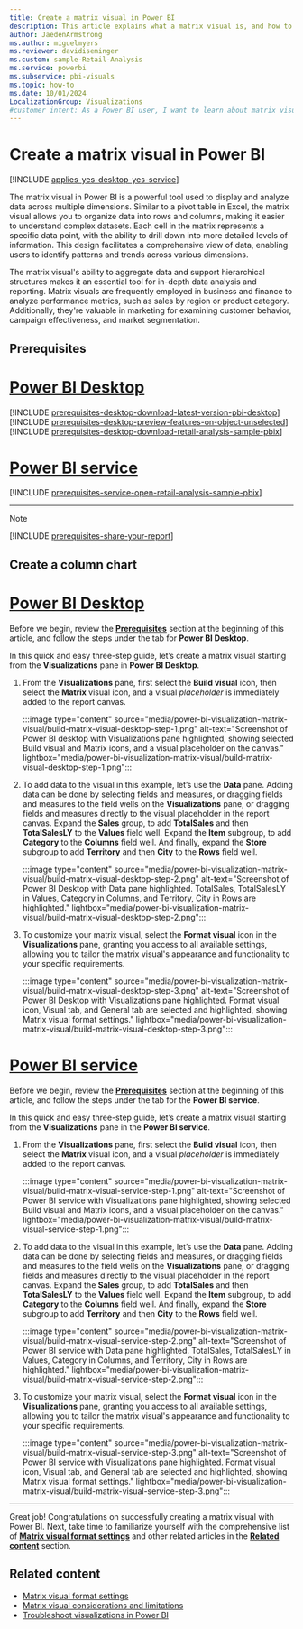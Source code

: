 ```yaml
---
title: Create a matrix visual in Power BI
description: This article explains what a matrix visual is, and how to create a matrix visual in Power BI Desktop and Power BI Service.
author: JaedenArmstrong
ms.author: miguelmyers
ms.reviewer: davidiseminger
ms.custom: sample-Retail-Analysis
ms.service: powerbi
ms.subservice: pbi-visuals
ms.topic: how-to
ms.date: 10/01/2024
LocalizationGroup: Visualizations
#customer intent: As a Power BI user, I want to learn about matrix visuals so that I can effectively and more easily build column chart visuals in Power BI Desktop and Power BI Service.
---
```

# Create a matrix visual in Power BI

[!INCLUDE [applies-yes-desktop-yes-service](../includes/applies-yes-desktop-yes-service.md)]

The matrix visual in Power BI is a powerful tool used to display and analyze data across multiple dimensions. Similar to a pivot table in Excel, the matrix visual allows you to organize data into rows and columns, making it easier to understand complex datasets. Each cell in the matrix represents a specific data point, with the ability to drill down into more detailed levels of information. This design facilitates a comprehensive view of data, enabling users to identify patterns and trends across various dimensions.

The matrix visual's ability to aggregate data and support hierarchical structures makes it an essential tool for in-depth data analysis and reporting. Matrix visuals are frequently employed in business and finance to analyze performance metrics, such as sales by region or product category. Additionally, they're valuable in marketing for examining customer behavior, campaign effectiveness, and market segmentation.

## Prerequisites

# [Power BI Desktop](#tab/powerbi-desktop)

[!INCLUDE [prerequisites-desktop-download-latest-version-pbi-desktop](../includes/core-visuals/prerequisites-desktop-download-latest-version-pbi.md)]
[!INCLUDE [prerequisites-desktop-preview-features-on-object-unselected](../includes/core-visuals/prerequisites-desktop-preview-features-on-object-unselected.md)]
[!INCLUDE [prerequisites-desktop-download-retail-analysis-sample-pbix](../includes/core-visuals/prerequisites-desktop-download-retail-analysis-sample-pbix.md)]

# [Power BI service](#tab/powerbi-service)

[!INCLUDE [prerequisites-service-open-retail-analysis-sample-pbix](../includes/core-visuals/prerequisites-service-open-retail-analysis-sample-pbix.md)]

---
> [!NOTE]
> [!INCLUDE [prerequisites-share-your-report](../includes/core-visuals/prerequisites-share-your-report.md)]

## Create a column chart

# [Power BI Desktop](#tab/powerbi-desktop)

Before we begin, review the **[Prerequisites](#prerequisites)** section at the beginning of this article, and follow the steps under the tab for **Power BI Desktop**.

In this quick and easy three-step guide, let’s create a matrix visual starting from the **Visualizations** pane in **Power BI Desktop**.

1. From the **Visualizations** pane, first select the **Build visual** icon, then select the **Matrix** visual icon, and a visual *placeholder* is immediately added to the report canvas.

    :::image type="content" source="media/power-bi-visualization-matrix-visual/build-matrix-visual-desktop-step-1.png" alt-text="Screenshot of Power BI desktop with Visualizations pane highlighted, showing selected Build visual and Matrix icons, and a visual placeholder on the canvas." lightbox="media/power-bi-visualization-matrix-visual/build-matrix-visual-desktop-step-1.png":::

2. To add data to the visual in this example, let’s use the **Data** pane. Adding data can be done by selecting fields and measures, or dragging fields and measures to the field wells on the **Visualizations** pane, or dragging fields and measures directly to the visual placeholder in the report canvas. Expand the **Sales** group, to add **TotalSales** and then **TotalSalesLY** to the **Values** field well. Expand the **Item** subgroup, to add **Category** to the **Columns** field well. And finally, expand the **Store** subgroup to add **Territory** and then **City** to the **Rows** field well.

    :::image type="content" source="media/power-bi-visualization-matrix-visual/build-matrix-visual-desktop-step-2.png" alt-text="Screenshot of Power BI Desktop with Data pane highlighted. TotalSales, TotalSalesLY in Values, Category in Columns, and Territory, City in Rows are highlighted." lightbox="media/power-bi-visualization-matrix-visual/build-matrix-visual-desktop-step-2.png":::

3. To customize your matrix visual, select the **Format visual** icon in the **Visualizations** pane, granting you access to all available settings, allowing you to tailor the matrix visual's appearance and functionality to your specific requirements.

    :::image type="content" source="media/power-bi-visualization-matrix-visual/build-matrix-visual-desktop-step-3.png" alt-text="Screenshot of Power BI Desktop with Visualizations pane highlighted. Format visual icon, Visual tab, and General tab are selected and highlighted, showing Matrix visual format settings." lightbox="media/power-bi-visualization-matrix-visual/build-matrix-visual-desktop-step-3.png":::

# [Power BI service](#tab/powerbi-service)

Before we begin, review the **[Prerequisites](#prerequisites)** section at the beginning of this article, and follow the steps under the tab for the **Power BI service**.

In this quick and easy three-step guide, let’s create a matrix visual starting from the **Visualizations** pane in the **Power BI service**.

1. From the **Visualizations** pane, first select the **Build visual** icon, then select the **Matrix** visual icon, and a visual *placeholder* is immediately added to the report canvas.

    :::image type="content" source="media/power-bi-visualization-matrix-visual/build-matrix-visual-service-step-1.png" alt-text="Screenshot of Power BI service with Visualizations pane highlighted, showing selected Build visual and Matrix icons, and a visual placeholder on the canvas." lightbox="media/power-bi-visualization-matrix-visual/build-matrix-visual-service-step-1.png":::

2. To add data to the visual in this example, let’s use the **Data** pane. Adding data can be done by selecting fields and measures, or dragging fields and measures to the field wells on the **Visualizations** pane, or dragging fields and measures directly to the visual placeholder in the report canvas. Expand the **Sales** group, to add **TotalSales** and then **TotalSalesLY** to the **Values** field well. Expand the **Item** subgroup, to add **Category** to the **Columns** field well. And finally, expand the **Store** subgroup to add **Territory** and then **City** to the **Rows** field well.

    :::image type="content" source="media/power-bi-visualization-matrix-visual/build-matrix-visual-service-step-2.png" alt-text="Screenshot of Power BI service with Data pane highlighted. TotalSales, TotalSalesLY in Values, Category in Columns, and Territory, City in Rows are highlighted." lightbox="media/power-bi-visualization-matrix-visual/build-matrix-visual-service-step-2.png":::

3. To customize your matrix visual, select the **Format visual** icon in the **Visualizations** pane, granting you access to all available settings, allowing you to tailor the matrix visual's appearance and functionality to your specific requirements.

    :::image type="content" source="media/power-bi-visualization-matrix-visual/build-matrix-visual-service-step-3.png" alt-text="Screenshot of Power BI service with Visualizations pane highlighted. Format visual icon, Visual tab, and General tab are selected and highlighted, showing Matrix visual format settings." lightbox="media/power-bi-visualization-matrix-visual/build-matrix-visual-service-step-3.png":::

---
Great job! Congratulations on successfully creating a matrix visual with Power BI. Next, take time to familiarize yourself with the comprehensive list of **[Matrix visual format settings](power-bi-visualization-matrix-visual-format-settings.md)** and other related articles in the **[Related content](#related-content)** section.

## Related content

- [Matrix visual format settings](power-bi-visualization-matrix-visual-format-settings.md)
- [Matrix visual considerations and limitations](power-bi-visualization-matrix-visual-considerations.md)
- [Troubleshoot visualizations in Power BI](power-bi-visualization-troubleshoot.md)
